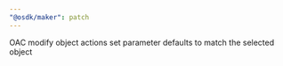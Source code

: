 ```yaml
---
"@osdk/maker": patch
---
```


OAC modify object actions set parameter defaults to match the selected object
